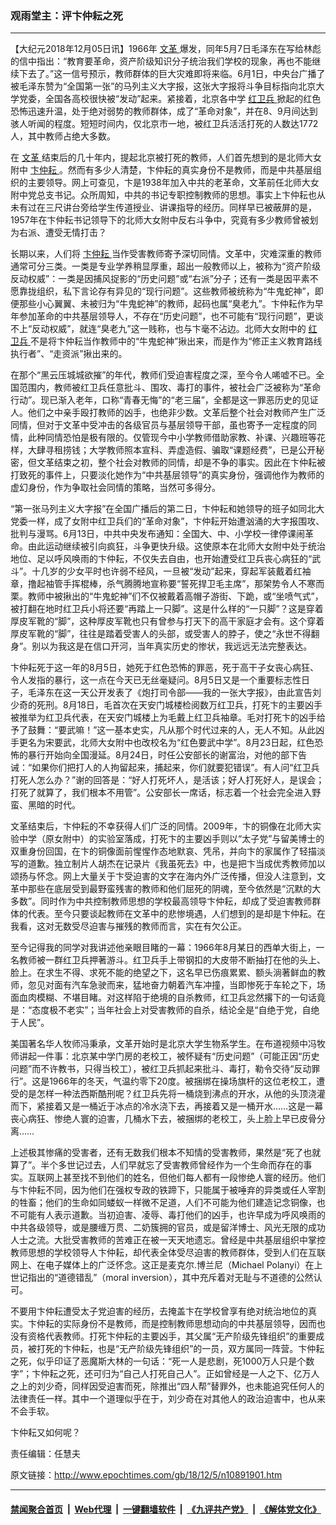 ### 观雨堂主：评卞仲耘之死
------------------------

<p>
 【大纪元2018年12月05日讯】1966年
 <a href="http://www.epochtimes.com/gb/tag/%E6%96%87%E9%9D%A9.html">
  文革
 </a>
 爆发，同年5月7日毛泽东在写给林彪的信中指出：“教育要革命，资产阶级知识分子统治我们学校的现象，再也不能继续下去了。”这一信号预示，教师群体的巨大灾难即将来临。6月1日，中央台广播了被毛泽东赞为“全国第一张”的马列主义大字报，这张大字报将斗争目标指向北京大学党委，全国各高校很快被“发动”起来。紧接着，北京各中学
 <a href="http://www.epochtimes.com/gb/tag/%E7%BA%A2%E5%8D%AB%E5%85%B5.html">
  红卫兵
 </a>
 掀起的红色恐怖迅速升温，处于绝对弱势的教师群体，成了“革命对象”，并在8、9月间达到骇人听闻的程度。短短时间内，仅北京市一地，被红卫兵活活打死的人数达1772人，其中教师占绝大多数。
</p>
<p>
 在
 <a href="http://www.epochtimes.com/gb/tag/%E6%96%87%E9%9D%A9.html">
  文革
 </a>
 结束后的几十年内，提起北京被打死的教师，人们首先想到的是北师大女附中
 <a href="http://www.epochtimes.com/gb/tag/%E5%8D%9E%E4%BB%B2%E8%80%98.html">
  卞仲耘
 </a>
 。然而有多少人清楚，卞仲耘的真实身份不是教师，而是中共基层组织的主要领导。网上可查见，卞是1938年加入中共的老革命，文革前任北师大女附中党总支书记。众所周知，中共的书记专职控制教师的思想。事实上卞仲耘也从未有过在三尺讲台旁给学生传道授业、讲课指导的经历。同样早已被蔽屏的是，1957年在卞仲耘书记领导下的北师大女附中反右斗争中，究竟有多少教师曾被划为右派、遭受无情打击？
</p>
<p>
 长期以来，人们将
 <a href="http://www.epochtimes.com/gb/tag/%E5%8D%9E%E4%BB%B2%E8%80%98.html">
  卞仲耘
 </a>
 当作受害教师寄予深切同情。文革中，灾难深重的教师通常可分三类。一类是专业学养稍显厚重，超出一般教师以上，被称为“资产阶级反动权威”：一类是因捕风捉影的“历史问题”或“右派”分子；还有一类是因平素不愿靠拢组织，私下言论存有异见的“现行问题”。这些教师被统称为“牛鬼蛇神”，即便那些小心翼翼、未被归为“牛鬼蛇神”的教师，起码也属“臭老九”。卞仲耘作为早年参加革命的中共基层领导人，不存在“历史问题”，也不可能有“现行问题”，更谈不上“反动权威”，就连“臭老九”这一贱称，也与卞毫不沾边。北师大女附中的
 <a href="http://www.epochtimes.com/gb/tag/%E7%BA%A2%E5%8D%AB%E5%85%B5.html">
  红卫兵
 </a>
 不是将卞仲耘当作教师中的“牛鬼蛇神”揪出来，而是作为“修正主义教育路线执行者”、“走资派”揪出来的。
</p>
<p>
 在那个“黑云压城城欲摧”的年代，教师们受迫害程度之深，至今令人唏嘘不已。全国范围内，教师被红卫兵任意批斗、围攻、毒打的事件，被社会广泛被称为“革命行动”。现已渐入老年，口称“青春无悔”的“老三届”，全都是这一罪恶历史的见证人。他们之中亲手殴打教师的凶手，也绝非少数。文革后整个社会对教师产生广泛同情，但对于文革中受冲击的各级官员与基层领导干部，虽也寄予一定程度的同情，此种同情恐怕是极有限的。仅管现今中小学教师借助家教、补课、兴趣班等花样，大肆寻租捞钱；大学教师照本宣科、弄虚造假、骗取“课题经费”，已是公开秘密，但文革结束之初，整个社会对教师的同情，却是不争的事实。因此在卞仲耘被打致死的事件上，只要淡化她作为“中共基层领导”的真实身份，强调他作为教师的虚幻身份，作为争取社会同情的策略，当然可多得分。
</p>
<p>
 “第一张马列主义大字报”在全国广播后的第二日，卞仲耘和她领导的班子如同北大党委一样，成了女附中红卫兵们的“革命对象”，卞仲耘开始遭汹涌的大字报围攻、批判与漫骂。6月13日，中共中央发布通知：全国大、中、小学校一律停课闹革命。由此运动继续被引向疯狂，斗争更快升级。这使原本在北师大女附中处于统治地位、足以呼风唤雨的卞仲耘，不仅失去自由，也开始遭受红卫兵丧心病狂的“武斗”。十几岁的少女平时也许弱不经风，一旦被“发动”起来，穿起军装戴着红袖章，撸起袖管手挥棍棒，杀气腾腾地宣称要“誓死捍卫毛主席”，那架势令人不寒而栗。教师中被揪出的“牛鬼蛇神”们不仅被戴着高帽子游街、下跪，或“坐喷气式”，被打翻在地时红卫兵小将还要“再踏上一只脚”。这是什么样的“一只脚”？这是穿着厚皮军靴的“脚”，这种厚皮军靴也只有曾参与打天下的高干家庭才会有。这个穿着厚皮军靴的“脚”，往往是踏着受害人的头部，或受害人的脖子，使之“永世不得翻身”。别以为我这是在信口开河，当年真实历史的惨状，我远远无法完整表达。
</p>
<p>
 卞仲耘死于这一年的8月5日，她死于红色恐怖的罪恶，死于高干子女丧心病狂、令人发指的暴行，这一点在今天已无丝毫疑问。8月5日又是一个重要标志性日子，毛泽东在这一天公开发表了《炮打司令部——我的一张大字报》，由此宣告刘少奇的死刑。8月18日，毛首次在天安门城楼检阅数万红卫兵，打死卞的主要凶手被推举为红卫兵代表，在天安门城楼上为毛戴上红卫兵袖章。毛对打死卞的凶手给予了鼓舞：“要武嘛！”这一基本史实，凡从那个时代过来的人，无人不知。从此凶手更名为宋要武，北师大女附中也改校名为“红色要武中学”。8月23日起，红色恐怖的暴行开始向全国漫延。8月24日，时任公安部长的谢富治，对他的部下告诫：“如果你们把打人的人拘留起来，捕起来，你们就要犯错误”。有人问“红卫兵打死人怎么办？”谢的回答是：“好人打死坏人，是活该；好人打死好人，是误会；打死了就算了，我们根本不用管”。公安部长一席话，标志着一个社会完全进入野蛮、黑暗的时代。
</p>
<p>
 文革结束后，卞仲耘的不幸获得人们广泛的同情。2009年，卞的铜像在北师大实验中学（原女附中）的实验室落成，打死卞的主要凶手则以“太子党”与留美博士的双重身份回国，在卞的铜像面前惺惺作态地默哀、凭吊，并向卞的家属作了轻描淡写的道歉。独立制片人胡杰在记录片《我虽死去》中，也是把卞当成优秀教师加以颂扬与怀念。网上大量关于卞受迫害的文字在海内外广泛传播，但没人注意到，文革中那些在底层受到最野蛮残害的教师和他们屈死的阴魂，至今依然是“沉默的大多数”。同时作为中共控制教师思想的学校最高领导卞仲耘，却成了受迫害教师群体的代表。至今只要谈起教师在文革中的悲惨境遇，人们想到的是却是卞仲耘。在我看，这对无数受尽迫害与摧残的教师而言，实在有欠公正。
</p>
<p>
 至今记得我的同学对我讲述他亲眼目睹的一幕：1966年8月某日的西单大街上，一名教师被一群红卫兵押著游斗。红卫兵手上带钢扣的大皮带不断抽打在他的头上、脸上。在求生不得、求死不能的绝望之下，这名早已伤痕累累、额头淌著鲜血的教师，忽见对面有汽车急驶而来，猛地奋力朝着汽车冲撞，当即惨死于车轮之下，场面血肉模糊、不堪目睹。对这样陷于绝境的自杀教师，红卫兵忿然撂下的一句话竟是：“态度极不老实”；当年社会上对受害教师的自杀，结论全是“自绝于党，自绝于人民”。
</p>
<p>
 美国著名华人牧师冯秉承，文革开始时是北京大学生物系学生。在布道视频中冯牧师讲起一件事：北京某中学门房的老校工，被怀疑有“历史问题”（可能正因“历史问题”而不许教书，只得当校工），被红卫兵抓起来批斗、毒打，勒令交待“反动罪行”。这是1966年的冬天，气温约零下20度。被捆绑在操场旗杆的这位老校工，遭受的是怎样一种法西斯酷刑呢？红卫兵先将一桶烧到沸点的开水，从他的头顶浇灌而下，紧接着又是一桶近于冰点的冷水浇下去，再接着又是一桶开水……这是一幕丧心病狂、惨绝人寰的迫害，几桶水下去，被捆绑的老校工，头上脸上早已皮骨分离……
</p>
<p>
 上述极其惨痛的受害者，还有无数我们根本不知情的受害教师，果然是“死了也就算了”。半个多世记过去，人们早就忘了受害教师曾经作为一个生命而存在的事实。互联网上甚至找不到他们的姓名，但他们每人都有一段惨绝人寰的经历。他们与卞仲耘不同，因为他们在强权专政的铁蹄下，只能属于被唾弃的异类或任人宰割的牲畜；他们的生命如同蝼蚁一样微不足道，人们不可能为他们建造记念铜像，也不可能有人表示道歉。当初迫害、凌辱、毒打他们的凶手，也许早成为呼风唤雨的中共各级领导，或是腰缠万贯、二奶簇拥的官员，或是留洋博士、风光无限的成功人士之流。大批受害教师的苦难正在被一天天地遗忘。曾经是中共基层组织中掌控教师思想的学校领导人卞仲耘，却代表全体受尽迫害的教师群体，受到人们在互联网上、在电子媒体上的广泛怀念。这正是麦克尔.博兰尼（Michael Polanyi）在上世记指出的“道德错乱”（moral inversion），其中充斥着对无耻与不道德的公然认可。
</p>
<p>
 不要用卞仲耘遭受太子党迫害的经历，去掩盖卞在学校曾享有绝对统治地位的真实。卞仲耘的实际身份不是教师，而是控制教师思想动向的中共基层领导，因而也没有资格代表教师。打死卞仲耘的主要凶手，其父属“无产阶级先锋组织”的重要成员，被打死的卞仲耘，也是“无产阶级先锋组织”的一员，双方属同一阵营。卞仲耘之死，似乎印证了恶魔斯大林的一句话：“死一人是悲剧，死1000万人只是个数字”；卞仲耘之死，还可归为“自己人打死自己人”。正如曾经是一人之下、亿万人之上的刘少奇，同样因受迫害而死，除推出“四人帮”替罪外，也未能追究任何人的法律责任一样。其中一个道理似乎在于，刘少奇在对其他人的政治迫害中，也从来不会手软。
</p>
<p>
 卞仲耘又如何呢？
</p>
<p>
 责任编辑：任慧夫
</p>

原文链接：http://www.epochtimes.com/gb/18/12/5/n10891901.htm


------------------------
#### [禁闻聚合首页](https://github.com/gfw-breaker/banned-news/blob/master/README.md) &nbsp;|&nbsp; [Web代理](https://github.com/gfw-breaker/open-proxy/blob/master/README.md) &nbsp;|&nbsp; [一键翻墙软件](https://github.com/gfw-breaker/nogfw/blob/master/README.md) &nbsp;|&nbsp; [《九评共产党》](https://github.com/gfw-breaker/9ping.md/blob/master/README.md#九评之一评共产党是什么) &nbsp;|&nbsp; [《解体党文化》](https://github.com/gfw-breaker/jtdwh.md/blob/master/README.md#绪论)